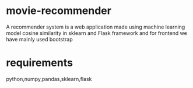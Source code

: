 # movie-recommender
A recommender system is a web application made using machine learning model cosine similarity in sklearn and Flask framework and for frontend we have mainly used bootstrap

# requirements
python,numpy,pandas,sklearn,flask


